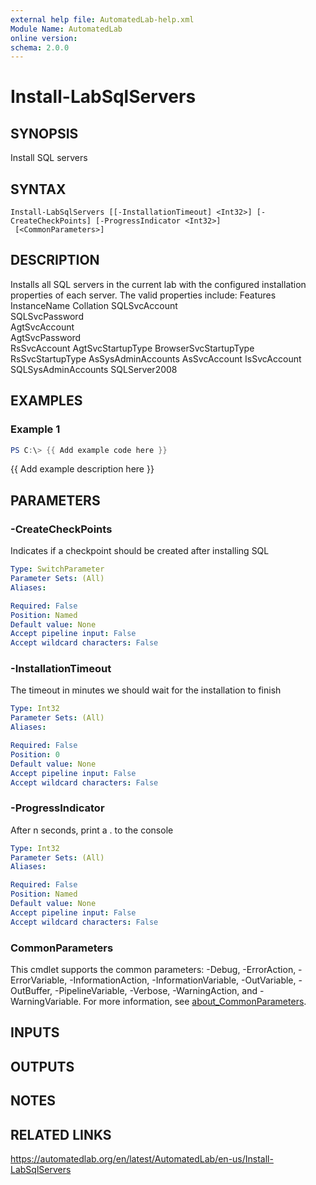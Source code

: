 ```yaml
---
external help file: AutomatedLab-help.xml
Module Name: AutomatedLab
online version:
schema: 2.0.0
---
```


# Install-LabSqlServers

## SYNOPSIS
Install SQL servers

## SYNTAX

```
Install-LabSqlServers [[-InstallationTimeout] <Int32>] [-CreateCheckPoints] [-ProgressIndicator <Int32>]
 [<CommonParameters>]
```

## DESCRIPTION
Installs all SQL servers in the current lab with the configured installation properties of each server.
The valid properties include:
Features
InstanceName
Collation
SQLSvcAccount     
SQLSvcPassword    
AgtSvcAccount     
AgtSvcPassword    
RsSvcAccount
AgtSvcStartupType
BrowserSvcStartupType
RsSvcStartupType
AsSysAdminAccounts
AsSvcAccount
IsSvcAccount
SQLSysAdminAccounts
SQLServer2008

## EXAMPLES

### Example 1
```powershell
PS C:\> {{ Add example code here }}
```

{{ Add example description here }}

## PARAMETERS

### -CreateCheckPoints
Indicates if a checkpoint should be created after installing SQL

```yaml
Type: SwitchParameter
Parameter Sets: (All)
Aliases:

Required: False
Position: Named
Default value: None
Accept pipeline input: False
Accept wildcard characters: False
```

### -InstallationTimeout
The timeout in minutes we should wait for the installation to finish

```yaml
Type: Int32
Parameter Sets: (All)
Aliases:

Required: False
Position: 0
Default value: None
Accept pipeline input: False
Accept wildcard characters: False
```

### -ProgressIndicator
After n seconds, print a . to the console

```yaml
Type: Int32
Parameter Sets: (All)
Aliases:

Required: False
Position: Named
Default value: None
Accept pipeline input: False
Accept wildcard characters: False
```

### CommonParameters
This cmdlet supports the common parameters: -Debug, -ErrorAction, -ErrorVariable, -InformationAction, -InformationVariable, -OutVariable, -OutBuffer, -PipelineVariable, -Verbose, -WarningAction, and -WarningVariable. For more information, see [about_CommonParameters](http://go.microsoft.com/fwlink/?LinkID=113216).

## INPUTS

## OUTPUTS

## NOTES

## RELATED LINKS
https://automatedlab.org/en/latest/AutomatedLab/en-us/Install-LabSqlServers
